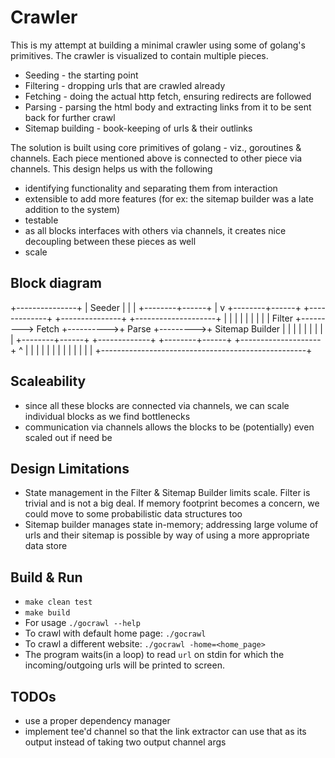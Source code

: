 # Crawler

This is my attempt at building a minimal crawler using some of golang's primitives. The crawler is visualized to contain multiple pieces. 
- Seeding - the starting point 
- Filtering - dropping urls that are crawled already
- Fetching - doing the actual http fetch, ensuring redirects are followed
- Parsing - parsing the html body and extracting links from it to be sent back for further crawl
- Sitemap building - book-keeping of urls & their outlinks

The solution is built using core primitives of golang - viz., goroutines & channels. Each piece mentioned above is connected to other piece via channels. This design helps us with the following
- identifying functionality and separating them from interaction
- extensible to add more features (for ex: the sitemap builder was a late addition to the system)
- testable
- as all blocks interfaces with others via channels, it creates nice decoupling between these pieces as well
- scale

## Block diagram
+---------------+
|  Seeder       |
|               |
+--------+------+
         |
         v
+--------+------+         +-------------+           +---------------+          +--------------------+
|               |         |             |           |               |          |                    |
|    Filter     +--------->   Fetch     +---------->+   Parse       +--------->+  Sitemap Builder   |
|               |         |             |           |               |          |                    |
+--------+------+         +-------------+           +--------+------+          +--------------------+
         ^                                                   |
         |                                                   |
         |                                                   |
         |                                                   |
         |                                                   |
         |                                                   |
         |                                                   |
         +---------------------------------------------------+


## Scaleability
- since all these blocks are connected via channels, we can scale individual blocks as we find bottlenecks
- communication via channels allows the blocks to be (potentially) even scaled out if need be

## Design Limitations
- State management in the Filter & Sitemap Builder limits scale. Filter is trivial and is not a big deal. If memory footprint becomes a concern, we could move to some probabilistic data structures too
- Sitemap builder manages state in-memory; addressing large volume of urls and their sitemap is possible by way of using a more appropriate data store

## Build & Run
- `make clean test`
- `make build`
- For usage `./gocrawl --help`
- To crawl with default home page: `./gocrawl`
- To crawl a different website: `./gocrawl -home=<home_page>`
- The program waits(in a loop) to read `url` on stdin for which the incoming/outgoing urls will be printed to screen.

## TODOs
- use a proper dependency manager
- implement tee'd channel so that the link extractor can use that as its output instead of taking two output channel args
